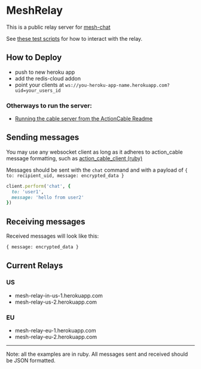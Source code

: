 # MeshRelay

This is a public relay server for [mesh-chat](https://github.com/neuravion/mesh-chat)


See [these test scripts](https://gist.github.com/NullVoxPopuli/edfcbbe91a7877e445cbde84c7f05b37) for how to interact with the relay.


## How to Deploy

- push to new heroku app
- add the redis-cloud addon
- point your clients at `ws://you-heroku-app-name.herokuapp.com?uid=your_users_id`

### Otherways to run the server:
 - [Running the cable server from the ActionCable Readme](https://github.com/rails/rails/tree/master/actioncable#running-the-cable-server)

## Sending messages

You may use any websocket client as long as it adheres to action_cable message formatting, such as [action_cable_client (ruby)](https://github.com/NullVoxPopuli/action_cable_client)

Messages should be sent with the `chat` command and with a payload of `{ to: recipient_uid, message: encrypted_data }`

```ruby
client.perform('chat', {
  to: 'user1',
  message: 'hello from user2'
})
```

## Receiving messages

Received messages will look like this:

```
{ message: encrypted_data }
```

## Current Relays

### US
 - mesh-relay-in-us-1.herokuapp.com
 - mesh-relay-us-2.herokuapp.com

### EU
 - mesh-relay-eu-1.herokuapp.com
 - mesh-relay-eu-2.herokuapp.com

___________________________________

Note: all the examples are in ruby. All messages sent and received should be JSON formatted.
